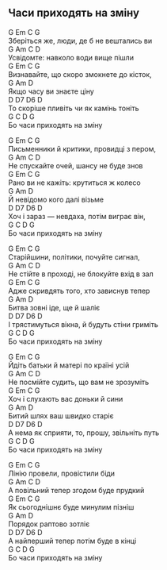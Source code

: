 ## Часи приходять на зміну ##
G Em C G  
Зберіться же, люди, де б не вештались ви  
G Am C D  
Усвідомте: навколо  води вище пішли  
G Em C G  
Визнавайте, що скоро змокнете до кісток,  
G Am D  
Якщо часу ви знаєте ціну  
D D7 D6 D  
То скоріше пливіть чи як камінь тоніть  
G C D G  
Бо часи приходять на зміну  


G Em C G  
Письменники й критики, провидці з пером,  
G Am C       	D  
Не спускайте очей, шансу не буде знов  
G Em C        G  
Рано ви не кажіть: крутиться ж колесо  
G Am D  
Й невідомо кого далі візьме  
D D7 D6 D  
Хоч і зараз — невдаха, потім виграє він,  
G C D G  
Бо часи приходять на зміну  


G Em C G  
Старійшини, політики, почуйте сигнал,  
G Am C D  
Не стійте в проході, не блокуйте вхід в зал  
G Em C G  
Адже скривдять того, хто зависнув тепер  
G Am D  
Битва зовні іде, ще й шаліє  
D D7 D6 D  
І трястимуться вікна, й будуть стіни гриміть  
G C D G  
Бо часи приходять на зміну  


G Em C G  
Йдіть батьки й матері по країні усій  
G Am C D  
Не посмійте судить, що вам не зрозуміть  
G Em C G  
Хоч і слухають вас доньки й сини  
G Am D  
Битий шлях ваш швидко старіє  
D D7 D6 D  
А нема як сприяти, то, прошу, звільніть путь  
G C D G  
Бо часи приходять на зміну  


G Em C G  
Лінію провели, провістили біди  
G Am C D  
А повільний тепер згодом буде прудкий  
G Em C G  
Як сьогоднішнє буде минулим пізніш  
G Am D  
Порядок раптово зотліє  
D D7  D6 D  
А найперший тепер потім буде в кінці  
G C D G  
Бо часи приходять на зміну  
